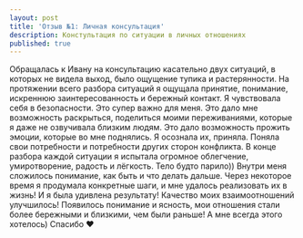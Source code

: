 ```yaml
---
layout: post
title: 'Отзыв №1: Личная консультация'
description: Констультация по ситуации в личных отношениях
published: true
---
```

Обращалась к Ивану на консультацию касательно двух ситуаций, в которых не видела выход, было ощущение тупика и растерянности. На протяжении всего разбора ситуаций я ощущала принятие, понимание, искреннюю заинтересованность и бережный контакт. Я чувствовала себя в безопасности. Это супер важно для меня. Это дало мне возможность раскрыться, поделиться моими переживаниями, которые я даже не озвучивала близким людям. Это дало возможность прожить эмоции, которые во мне поднялись. Я осознала их, приняла. Поняла свои потребности и потребности других сторон конфликта. В конце разбора каждой ситуации я испытала огромное облегчение, умиротворение, радость и лёгкость. Тело будто парило)) Внутри меня сложилось понимание, как быть и что делать дальше. Через некоторое время я продумала конкретные шаги, и мне удалось реализовать их в жизнь! И я была удивлена результату! Качество моих взаимоотношений улучшилось! Появилось понимание и ясность, мои отношения стали более бережными и близкими, чем были раньше! А мне всегда этого хотелось) Спасибо ❤️
